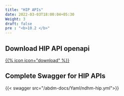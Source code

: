 ```yaml
---
title: "HIP APIs"
date: 2022-03-03T18:00:04+05:30
Weight: 3
draft: false
pre : "<b>10.2 </b>"
---
```


## Download HIP API openapi

[{{% icon icon="download" %}}](../ndhm-hip.yml "download")

## Complete Swagger for HIP APIs

{{< swagger src="/abdm-docs/Yaml/ndhm-hip.yml">}}


